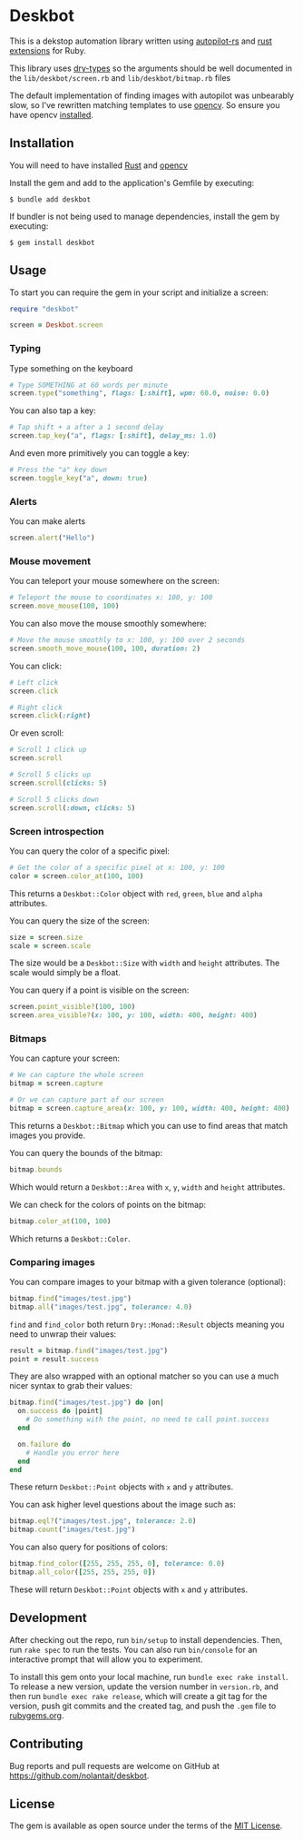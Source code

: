 # Deskbot

This is a dekstop automation library written using
[autopilot-rs](https://github.com/autopilot-rs) and
[rust extensions](https://bundler.io/blog/2023/01/31/rust-gem-skeleton.html)
for Ruby.

This library uses [dry-types](https://dry-rb.org/gems/dry-types/1.7/) so the
arguments should be well documented in
the `lib/deskbot/screen.rb` and `lib/deskbot/bitmap.rb` files

The default implementation of finding images with autopilot was unbearably slow,
so I've rewritten matching templates to use
[opencv](https://github.com/twistedfall/opencv-rust). So ensure you have opencv
[installed](https://github.com/twistedfall/opencv-rust/blob/master/INSTALL.md).

## Installation

You will need to have installed [Rust](https://www.rust-lang.org/tools/install) and
[opencv](https://github.com/twistedfall/opencv-rust/blob/master/INSTALL.md)

Install the gem and add to the application's Gemfile by executing:

    $ bundle add deskbot

If bundler is not being used to manage dependencies, install the gem by executing:

    $ gem install deskbot

## Usage

To start you can require the gem in your script and initialize a screen:

```ruby
require "deskbot"

screen = Deskbot.screen
```

### Typing

Type something on the keyboard

```ruby
# Type SOMETHING at 60 words per minute
screen.type("something", flags: [:shift], wpm: 60.0, noise: 0.0)
```

You can also tap a key:

```ruby
# Tap shift + a after a 1 second delay
screen.tap_key("a", flags: [:shift], delay_ms: 1.0)
```

And even more primitively you can toggle a key:

```ruby
# Press the "a" key down
screen.toggle_key("a", down: true)
```

### Alerts

You can make alerts

```ruby
screen.alert("Hello")
```

### Mouse movement

You can teleport your mouse somewhere on the screen:

```ruby
# Teleport the mouse to coordinates x: 100, y: 100
screen.move_mouse(100, 100)
```

You can also move the mouse smoothly somewhere:

```ruby
# Move the mouse smoothly to x: 100, y: 100 over 2 seconds
screen.smooth_move_mouse(100, 100, duration: 2)
```

You can click:

```ruby
# Left click
screen.click

# Right click
screen.click(:right)
```

Or even scroll:

```ruby
# Scroll 1 click up
screen.scroll

# Scroll 5 clicks up
screen.scroll(clicks: 5)

# Scroll 5 clicks down
screen.scroll(:down, clicks: 5)
```

### Screen introspection

You can query the color of a specific pixel:

```ruby
# Get the color of a specific pixel at x: 100, y: 100
color = screen.color_at(100, 100)
```

This returns a `Deskbot::Color` object with `red`, `green`, `blue` and `alpha`
attributes.

You can query the size of the screen:

```ruby
size = screen.size
scale = screen.scale
```

The size would be a `Deskbot::Size` with `width` and `height` attributes. The
scale would simply be a float.

You can query if a point is visible on the screen:

```ruby
screen.point_visible?(100, 100)
screen.area_visible?(x: 100, y: 100, width: 400, height: 400)
```

### Bitmaps

You can capture your screen:

```ruby
# We can capture the whole screen
bitmap = screen.capture

# Or we can capture part of our screen
bitmap = screen.capture_area(x: 100, y: 100, width: 400, height: 400)
```

This returns a `Deskbot::Bitmap` which you can use to find areas that match
images you provide.

You can query the bounds of the bitmap:

```ruby
bitmap.bounds
```

Which would return a `Deskbot::Area` with `x`, `y`, `width` and `height`
attributes.

We can check for the colors of points on the bitmap:

```ruby
bitmap.color_at(100, 100)
```

Which returns a `Deskbot::Color`.

### Comparing images

You can compare images to your bitmap with a given tolerance (optional):

```ruby
bitmap.find("images/test.jpg")
bitmap.all("images/test.jpg", tolerance: 4.0)
```

`find` and `find_color` both return `Dry::Monad::Result` objects meaning you
need to unwrap their values:

```ruby
result = bitmap.find("images/test.jpg")
point = result.success
```

They are also wrapped with an optional matcher so you can use a much nicer
syntax to grab their values:

```ruby
bitmap.find("images/test.jpg") do |on|
  on.success do |point|
    # Do something with the point, no need to call point.success
  end

  on.failure do
    # Handle you error here
  end
end
```

These return `Deskbot::Point` objects with `x` and `y` attributes.

You can ask higher level questions about the image such as:

```ruby
bitmap.eql?("images/test.jpg", tolerance: 2.0)
bitmap.count("images/test.jpg")
```

You can also query for positions of colors:

```ruby
bitmap.find_color([255, 255, 255, 0], tolerance: 0.0)
bitmap.all_color([255, 255, 255, 0])
```

These will return `Deskbot::Point` objects with `x` and `y` attributes.

## Development

After checking out the repo, run `bin/setup` to install dependencies.
Then, run `rake spec` to run the tests. You can also run `bin/console` for
an interactive prompt that will allow you to experiment.

To install this gem onto your local machine, run `bundle exec rake install`.
To release a new version, update the version number in `version.rb`, and then
run `bundle exec rake release`, which will create a git tag for the version,
push git commits and the created tag, and push the `.gem` file
to [rubygems.org](https://rubygems.org).

## Contributing

Bug reports and pull requests are welcome on GitHub at https://github.com/nolantait/deskbot.

## License

The gem is available as open source under the terms of the [MIT License](https://opensource.org/licenses/MIT).
